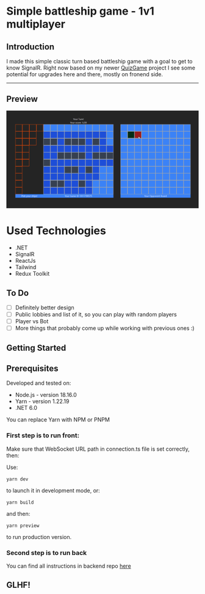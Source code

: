 # Simple battleship game - 1v1 multiplayer

## Introduction
I made this simple classic turn based battleship game with a goal to get to know SignalR. Right now based on my newer [QuizGame](https://github.com/mglgw/QuizGame) project I see some potential for upgrades here and there, mostly on fronend side.

---
## Preview

![battleshipgif](battleshipsgif.gif)

# Used Technologies

- .NET
-  SignalR
-  ReactJs
-  Tailwind
-  Redux Toolkit
## To Do

- [ ] Definitely better design
- [ ] Public lobbies and list of it, so you can play with random players
- [ ] Player vs Bot
- [ ] More things that probably come up while working with previous ones :)

## Getting Started

## Prerequisites

Developed and tested on:
-  Node.js - version 18.16.0
-  Yarn - version 1.22.19
-  .NET 6.0

You can replace Yarn with NPM or PNPM

### First step is to run front:

Make sure that WebSocket URL path in connection.ts file is set correctly, then:

Use:
```
yarn dev
```
to launch it in development mode, or:
```
yarn build
```
and then:
```
yarn preview
```
to run production version.

### Second step is to run back
You can find all instructions in backend repo [here](https://github.com/mglgw/battleship-game-backend)

## GLHF!
